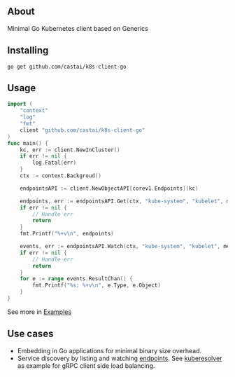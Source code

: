 ## About

Minimal Go Kubernetes client based on Generics

## Installing

```
go get github.com/castai/k8s-client-go
```

## Usage

```go
import (
    "context"
    "log"
    "fmt"
    client "github.com/castai/k8s-client-go"
)
func main() {
	kc, err := client.NewInCluster()
	if err != nil {
		log.Fatal(err)
	}
	ctx := context.Backgroud()

	endpointsAPI := client.NewObjectAPI[corev1.Endpoints](kc)

	endpoints, err := endpointsAPI.Get(ctx, "kube-system", "kubelet", metav1.GetOptions{})
	if err != nil {
		// Handle err
		return
	}
	fmt.Printf("%+v\n", endpoints)

	events, err := endpointsAPI.Watch(ctx, "kube-system", "kubelet", metav1.ListOptions{})
	if err != nil {
		// Handle err
		return
	}
	for e := range events.ResultChan() {
		fmt.Printf("%s: %+v\n", e.Type, e.Object)
	}
}
```

See more in [Examples](https://github.com/castai/k8s-client-go/blob/master/client_example_test.go#L10)

## Use cases

* Embedding in Go applications for minimal binary size overhead.
* Service discovery by listing and watching [endpoints](https://kubernetes.io/docs/reference/kubernetes-api/service-resources/endpoints-v1/). See [kuberesolver](https://github.com/sercand/kuberesolver) as example for gRPC client side load balancing.
